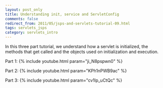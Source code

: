 ```yaml
---           
layout: post_only
title: Understanding init, service and ServletConfig
comments: false
redirect_from: 2011/05/jsps-and-servlets-tutorial-09.html
tags: servlets_jsps
category: servlets_intro
---
```


In this three part tutorial, we understand how a servlet is initialized, the methods that get called and the objects used on initialization and execution.

Part 1: {% include youtube.html param="ji_N8pspwn0" %}

Part 2: {% include youtube.html param="KPh1nPWB9ac" %}

Part 3: {% include youtube.html param="cv1lp_uCtQc" %}